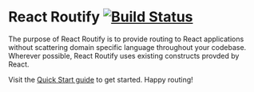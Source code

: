 # React Routify [![Build Status](https://travis-ci.org/rwhitmire/react-routify.svg?branch=master)](https://travis-ci.org/rwhitmire/react-routify)

The purpose of React Routify is to provide routing to React applications without
scattering domain specific language throughout your codebase. Wherever possible, React Routify
uses existing constructs provded by React.

Visit the [Quick Start guide](/docs/quick-start.md) to get started. Happy routing!
